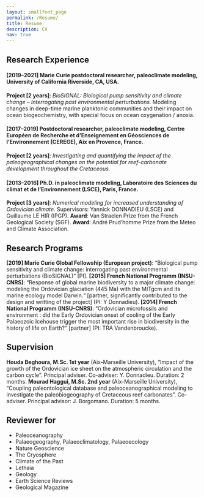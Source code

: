 ```yaml
---
layout: smallfont_page
permalink: /Resume/
title: Resume
description: CV
nav: true
---
```


<h2>Research Experience</h2>

<h4>[2019–2021] Marie Curie postdoctoral researcher, paleoclimate modeling, University of California Riverside, CA, USA.</h4> 
<b>Project [2 years]</b>: <i>BioSIGNAL: Biological pump sensitivity and climate change – Interrogating past environmental perturbations.</i> Modeling changes in deep-time marine planktonic communities and their impact on ocean biogeochemistry, with special focus on ocean oxygenation / anoxia.

<h4>[2017–2019] Postdoctoral researcher, paleoclimate modeling, Centre Européen de Recherche et d’Enseignement en Géosciences de l’Environnement (CEREGE), Aix en Provence, France. </h4> 
<b>Project [2 years]</b>: <i>Investigating and quantifying the impact of the paleogeographical changes on the potential for reef-carbonate development throughout the Cretaceous.</i> 

<h4>[2013–2016] Ph.D. in paleoclimate modeling, Laboratoire des Sciences du climat et de l’Environnement (LSCE), Paris, France.</h4> 
<b>Project [3 years]</b>: <i>Numerical modeling for increased understanding of Ordovician climate.</i> Supervisors: Yannick DONNADIEU (LSCE) and Guillaume LE HIR (IPGP).
<b>Award</b>: Van Straelen Prize from the French Geological Society (SGF).
<b>Award</b>: André Prud’homme Prize from the Meteo and Climate Association.

<h2>Research Programs</h2>

<b>[2019] Marie Curie Global Fellowship (European project)</b>: “Biological pump sensitivity and climate change: interrogating past environmental perturbations (BioSIGNAL)“ [PI].
<b>[2015] French National Programm (INSU-CNRS)</b>: “Response of global marine biodiversity to a major climate change: modeling the Ordovician glaciation (445 Ma) with the MITgcm and its marine ecology model Darwin.“ [partner, significantly contributed to the design and writting of the project] (PI: Y Donnadieu).
<b>[2014] French National Programm (INSU-CNRS)</b>: “Ordovician microfossils and environment : did the Early Ordovician onset of cooling of the Early Palaeozoic Icehouse trigger the most important rise in biodiversity in the history of life on Earth?“ [partner] (PI: TRA Vandenbroucke).

<h2>Supervision</h2>

<b>Houda Beghoura, M.Sc. 1st year</b> (Aix-Marseille University), “Impact of the growth of the Ordovician ice sheet on the atmospheric circulation and the carbon cycle”. Principal adviser. Co-adviser: Y. Donnadieu. Duration: 2 months.
<b>Mourad Haggui, M.Sc. 2nd year</b> (Aix-Marseille University), “Coupling paleontological database and paleoceanographical modeling to investigate the paleobiogeography of Cretaceous reef carbonates”. Co-adviser. Principal advisor: J. Borgomano. Duration: 5 months.

<h2>Reviewer for</h2>

<ul>
<li>Paleoceanography</li>
<li>Palaeogeography, Palaeoclimatology, Palaeoecology</li>
<li>Nature Geoscience</li>
<li>The Cryosphere</li>
<li>Climate of the Past</li>
<li>Lethaia</li>
<li>Geology</li>
<li>Earth Science Reviews</li>
<li>Geological Magazine</li>
</ul>
